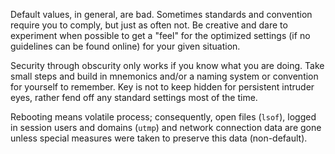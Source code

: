 Default values, in general, are bad. Sometimes standards and convention require
you to comply, but just as often not. Be creative and dare to experiment when
possible to get a "feel" for the optimized settings (if no guidelines can be
found online) for your given situation.

Security through obscurity only works if you know what you are doing. Take small
steps and build in mnemonics and/or a naming system or convention for yourself
to remember. Key is not to keep hidden for persistent intruder eyes, rather fend
off any standard settings most of the time.

Rebooting means volatile process; consequently, open files (`lsof`), logged in
session users and domains (`utmp`) and network connection data
are gone unless special measures were taken to preserve this data (non-default).




